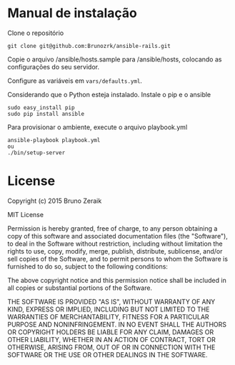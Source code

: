 # Manual de instalação

Clone o repositório

    git clone git@github.com:Brunozrk/ansible-rails.git

Copie o arquivo /ansible/hosts.sample para /ansible/hosts, colocando as configurações do seu servidor.

Configure as variáveis em `vars/defaults.yml`.

Considerando que o Python esteja instalado. Instale o pip e o ansible

    sudo easy_install pip
    sudo pip install ansible

Para provisionar o ambiente, execute o arquivo playbook.yml

    ansible-playbook playbook.yml
    ou
    ./bin/setup-server

# License

Copyright (c) 2015 Bruno Zeraik

MIT License

Permission is hereby granted, free of charge, to any person obtaining
a copy of this software and associated documentation files (the
"Software"), to deal in the Software without restriction, including
without limitation the rights to use, copy, modify, merge, publish,
distribute, sublicense, and/or sell copies of the Software, and to
permit persons to whom the Software is furnished to do so, subject to
the following conditions:

The above copyright notice and this permission notice shall be
included in all copies or substantial portions of the Software.

THE SOFTWARE IS PROVIDED "AS IS", WITHOUT WARRANTY OF ANY KIND,
EXPRESS OR IMPLIED, INCLUDING BUT NOT LIMITED TO THE WARRANTIES OF
MERCHANTABILITY, FITNESS FOR A PARTICULAR PURPOSE AND
NONINFRINGEMENT. IN NO EVENT SHALL THE AUTHORS OR COPYRIGHT HOLDERS BE
LIABLE FOR ANY CLAIM, DAMAGES OR OTHER LIABILITY, WHETHER IN AN ACTION
OF CONTRACT, TORT OR OTHERWISE, ARISING FROM, OUT OF OR IN CONNECTION
WITH THE SOFTWARE OR THE USE OR OTHER DEALINGS IN THE SOFTWARE.
